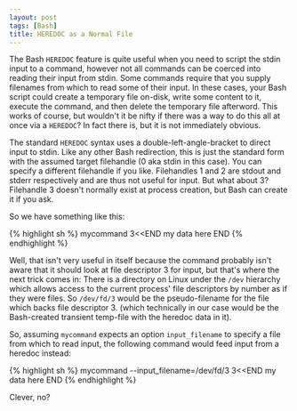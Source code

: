 ```yaml
---
layout: post
tags: [Bash]
title: HEREDOC as a Normal File
---
```

The Bash `HEREDOC` feature is quite useful when you need to script the stdin
input to a command, however not all commands can be coerced into reading
their input from stdin.  Some commands require that you supply filenames
from which to read some of their input.  In these cases, your Bash script
could create a temporary file on-disk, write some content to it, execute the
command, and then delete the temporary file afterword.  This works of course,
but wouldn't it be nifty if there was a way to do this all at once via a
`HEREDOC`?  In fact there is, but it is not immediately obvious.

The standard `HEREDOC` syntax uses a double-left-angle-bracket to direct input
to stdin.  Like any other Bash redirection, this is just the standard form with
the assumed target filehandle (0 aka stdin in this case).  You can specify a
different filehandle if you like.  Filehandles 1 and 2 are stdout and stderr
respectively and are thus not useful for input.  But what about 3?  Filehandle
3 doesn't normally exist at process creation, but Bash can create it if you ask.

So we have something like this:

{% highlight sh %}
mycommand 3<<END
my data here
END
{% endhighlight %}

Well, that isn't very useful in itself because the command probably isn't aware
that it should look at file descriptor 3 for input, but that's where the next
trick comes in:  There is a directory on Linux under the `/dev` hierarchy which
allows access to the current process' file descriptors by number as if they
were files.  So `/dev/fd/3` would be the pseudo-filename for the file which
backs file descriptor 3. (which technically in our case would be the
Bash-created transient temp-file with the heredoc data in it).

So, assuming `mycommand` expects an option `input_filename` to specify a file
from which to read input, the following command would feed input from a heredoc
instead:

{% highlight sh %}
mycommand --input_filename=/dev/fd/3  3<<END
my data here
END
{% endhighlight %}

Clever, no?